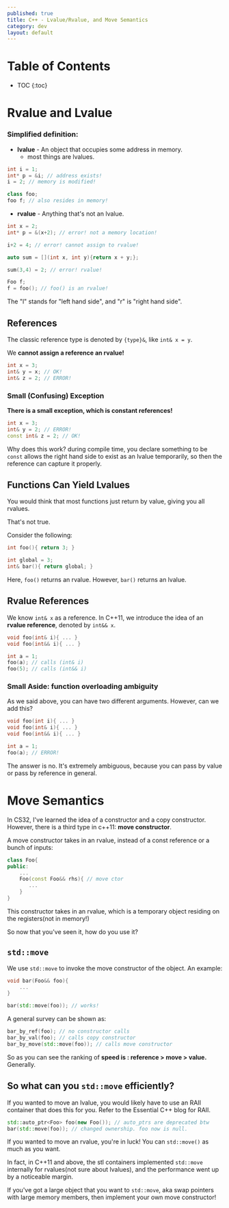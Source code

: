 ```yaml
---
published: true
title: C++ - Lvalue/Rvalue, and Move Semantics
category: dev
layout: default
---
```


# Table of Contents

* TOC
{:toc}

# Rvalue and Lvalue

### Simplified definition:

- **lvalue** - An object that occupies some address in memory.
	- most things are lvalues.
	
```c++
int i = 1;
int* p = &i; // address exists!
i = 2; // memory is modified!

class foo;
foo f; // also resides in memory!
```


- **rvalue** - Anything that's not an lvalue.

```c++
int x = 2;
int* p = &(x+2); // error! not a memory location!

i+2 = 4; // error! cannot assign to rvalue!

auto sum = [](int x, int y){return x + y;};

sum(3,4) = 2; // error! rvalue!

Foo f;
f = foo(); // foo() is an rvalue!
```

The "l" stands for "left hand side", and "r" is "right hand side".

## References

The classic reference type is denoted by `{type}&`, like `int& x = y`.

We **cannot assign a reference an rvalue!**

```c++
int x = 3;
int& y = x; // OK!
int& z = 2; // ERROR!
```

### Small (Confusing) Exception
**There is a small exception, which is constant references!**

```c++
int x = 3;
int& y = 2; // ERROR!
const int& z = 2; // OK!
```

Why does this work? during compile time, you declare something to be `const` allows the right hand side to exist as an lvalue temporarily, so then the reference can capture it properly.

## Functions Can Yield Lvalues

You would think that most functions just return by value, giving you all rvalues.

That's not true.

Consider the following:

```c++
int foo(){ return 3; }

int global = 3;
int& bar(){ return global; }
```

Here, `foo()` returns an rvalue. However, `bar()` returns an lvalue.

## Rvalue References

We know `int& x` as a reference. In C++11, we introduce the idea of an **rvalue reference**, denoted by `int&& x`. 

```c++
void foo(int& i){ ... }
void foo(int&& i){ ... }

int a = 1;
foo(a); // calls (int& i)
foo(5); // calls (int&& i)
```

### Small Aside: function overloading ambiguity

As we said above, you can have two different arguments. However, can we add this?

```c++
void foo(int i){ ... }
void foo(int& i){ ... }
void foo(int&& i){ ... }

int a = 1;
foo(a); // ERROR!
```

The answer is no. It's extremely ambiguous, because you can pass by value or pass by reference in general.

# Move Semantics

In CS32, I've learned the idea of a constructor and a copy constructor. However, there is a third type in c++11: **move constructor**.

A move constructor takes in an rvalue, instead of a const reference or a bunch of inputs:

```c++
class Foo{
public:
    ...
    Foo(const Foo&& rhs){ // move ctor
       ...
    }
}
```

This constructor takes in an rvalue, which is a temporary object residing on the registers(not in memory!)

So now that you've seen it, how do you use it?

## `std::move`

We use `std::move` to invoke the move constructor of the object. An example:

```c++
void bar(Foo&& foo){
    ...
}

bar(std::move(foo)); // works!
```

A general survey can be shown as:

```c++
bar_by_ref(foo); // no constructor calls
bar_by_val(foo); // calls copy constructor
bar_by_move(std::move(foo)); // calls move constructor
```

So as you can see the ranking of **speed is : reference > move > value.** Generally.

## So what can you `std::move` efficiently?

If you wanted to move an lvalue, you would likely have to use an RAII container that does this for you. Refer to the Essential C++ blog for RAII.

```c++
std::auto_ptr<Foo> foo(new Foo()); // auto_ptrs are deprecated btw
bar(std::move(foo)); // changed ownership. foo now is null.
```

If you wanted to move an rvalue, you're in luck! You can `std::move()` as much as you want.

In fact, in C++11 and above, the stl containers implemented `std::move` internally for rvalues(not sure about lvalues), and the performance went up by a noticeable margin.

If you've got a large object that you want to `std::move`, aka swap pointers with large memory members, then implement your own move constructor!

<script src="https://utteranc.es/client.js" repo="OneRaynyDay/oneraynyday.github.io" issue-term="pathname" theme="github-light" crossorigin="anonymous" async> </script>
